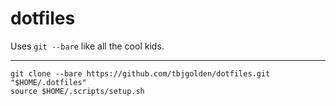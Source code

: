# dotfiles

Uses `git --bare` like all the cool kids.

---

```
git clone --bare https://github.com/tbjgolden/dotfiles.git "$HOME/.dotfiles"
source $HOME/.scripts/setup.sh
```
